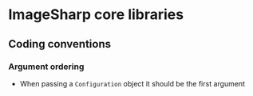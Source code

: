 # ImageSharp core libraries

## Coding conventions

### Argument ordering 

- When passing a `Configuration` object it should be the first argument